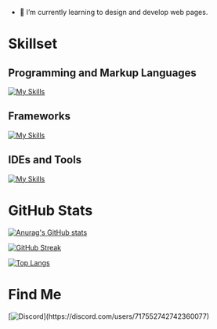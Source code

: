 

- 🌱 I’m currently learning to design and develop web pages.

# Skillset

## Programming and Markup Languages
[![My Skills](https://skillicons.dev/icons?i=js,ts,html,css,java)](https://skillicons.dev)

## Frameworks
[![My Skills](https://skillicons.dev/icons?i=discord)](https://skillicons.dev)

## IDEs and Tools
[![My Skills](https://skillicons.dev/icons?i=idea,vscode,git,github)](https://skillicons.dev)

# GitHub Stats
[![Anurag's GitHub stats](https://github-readme-stats.vercel.app/api?username=typicalmoods&show_icons=true&theme=dark)](https://github.com/anuraghazra/github-readme-stats)

[![GitHub Streak](https://github-readme-streak-stats.herokuapp.com/?user=typicalmoods&theme=dark)](https://git.io/streak-stats)

[![Top Langs](https://github-readme-stats.vercel.app/api/top-langs/?username=typicalmoods&layout=compact&theme=dark)](https://github.com/anuraghazra/github-readme-stats)

# Find Me
[![Discord](https://img.shields.io/badge/Discord-000000?color=rgba(0,0,0,0%)&style=for-the-badge&logo=discord&logoColor=#5865F2)](https://discord.com/users/717552742742360077)

